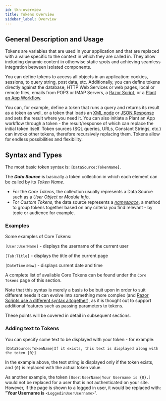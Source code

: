 ```yaml
---
id: tkn-overview
title: Tokens Overview
sidebar_label: Overview
---
```


## General Description and Usage

Tokens are variables that are used in your application and that are replaced with a value specific to the context in which they are called in. They allow including dynamic content in otherwise static spots and achieving seamless integration between isolated components. 

You can define tokens to access all objects in an application: cookies, sessions, to query string, post data, etc. Additionally, you can define tokens directly against the database, HTTP Web Services or web pages, local or remote files, emails from POP3 or IMAP Servers, a <a href="https://learn.microsoft.com/en-us/aspnet/web-pages/overview/getting-started/introducing-razor-syntax-c" target="_blank">Razor Script</a>, or a <a href="https://learn.plantanapp.com/docs/next/workflows/wf-overview" target="_blank">Plant an App Workflow</a>. 

You can, for example, define a token that runs a query and returns its result as a token as well, or a token that loads an <a href="https://learn.microsoft.com/en-us/dotnet/standard/data/xml/types-of-xml-nodes" target="_blank">XML node</a> or <a href="https://jsonapi.org/" target="_blank">JSON Response</a> and sets the result where you need it. You can also initiate a Plant an App workflow through a token - the result/response of which can replace the initial token itself. Token sources (SQL queries, URLs, Constant Strings, etc.) can invoke other tokens, therefore recursively replacing them. Tokens allow for endless possibilities and flexibility. 

## Syntax and Types

The most basic token syntax is: `[DataSource:TokenName]`. 

The ***Data Source*** is basically a token collection in which each element can be called by its *Token Name*. 

- For the *Core Tokens*, the collection usually represents a Data Source such as a *User Object* or *Module Info*. 
- For *Custom Tokens*, the data source represents a <a href="https://learn.microsoft.com/en-us/dotnet/csharp/fundamentals/types/namespaces" target="_blank">*namespace*</a>, a method to group tokens together based on any criteria you find relevant - by topic or audience for example.

### Examples

Some examples of Core Tokens:

`[User:UserName]` - displays the username of the current user

`[Tab:Title]` - displays the title of the current page

`[DateTime:Now]` - displays current date and time

A complete list of available Core Tokens can be found under the `Core Tokens` page of this section.

Note that this syntax is merely a basis to be buit upon in order to suit different needs  It can evolve into something more complex (and <a href="https://learn.microsoft.com/en-us/aspnet/core/mvc/views/razor?view=aspnetcore-6.0" target="_blank">Razor Scripts use a different syntax altogether</a>), as it  is thought out to support additional features such as passing parameters to tokens.

These points will be covered in detail in subsequent sections.

### Adding text to Tokens

You can specify some text to be displayed with your token - for example: 

    [DataSource:TokenName|If it exists, this text is displayed along with the token {0}]

In the example above, the text string is displayed only if the token exists, and `{0}` is replaced with the actual token value.

As another example, the token `[User:UserName|Your Username is {0}.]` would not be replaced for a user that is not authenticated on your site. However, if the page is shown to a logged in user, it would be replaced with: "**Your Username is** `<LoggedinUserUsername>`".